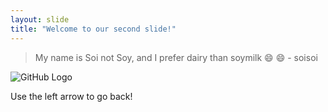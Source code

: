 ```yaml
---
layout: slide
title: "Welcome to our second slide!"
---
```

> My name is Soi not Soy, and I prefer dairy than soymilk :smile: :smile: - soisoi

![GitHub Logo](https://milklife.com/sites/default/files/styles/reskin_article_top_banner_image/public/field_main_image/Nutrition/2017/10/27/Dairy%20milk%20vs%20soy%20milk%201390X690.jpg?itok=ICBsRg-C)


Use the left arrow to go back!
